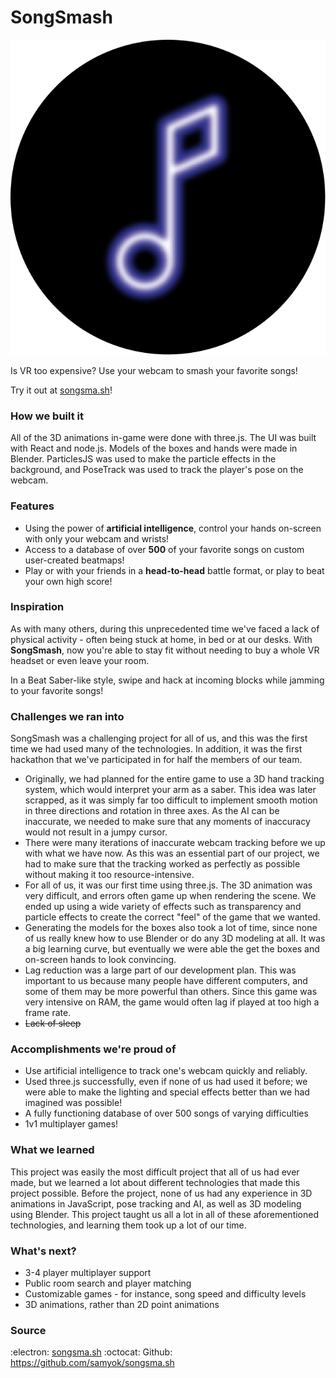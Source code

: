 # SongSmash
![](songsmash.png)

Is VR too expensive? Use your webcam to smash your favorite songs!

Try it out at [songsma.sh](https://songsma.sh)!

### How we built it

All of the 3D animations in-game were done with three.js. The UI was built with React and node.js. Models of the boxes and hands were made in Blender. ParticlesJS was used to make the particle effects in the background, and PoseTrack was used to track the player's pose on the webcam.

### Features
* Using the power of **artificial intelligence**, control your hands on-screen with only your webcam and wrists!
* Access to a database of over **500** of your favorite songs on custom user-created beatmaps!
* Play or with your friends in a **head-to-head** battle format, or play to beat your own high score!

### Inspiration
As with many others, during this unprecedented time we've faced a lack of physical activity - often being stuck at home, in bed or at our desks. With **SongSmash**, now you're able to stay fit without needing to buy a whole VR headset or even leave your room. 

In a Beat Saber-like style, swipe and hack at incoming blocks while jamming to your favorite songs!

### Challenges we ran into

SongSmash was a challenging project for all of us, and this was the first time we had used many of the technologies. In addition, it was the first hackathon that we've participated in for half the members of our team.

* Originally, we had planned for the entire game to use a 3D hand tracking system, which would interpret your arm as a saber. This idea was later scrapped, as it was simply far too difficult to implement smooth motion in three directions and rotation in three axes. As the AI can be inaccurate, we needed to make sure that any moments of inaccuracy would not result in a jumpy cursor.
* There were many iterations of inaccurate webcam tracking before we up with what we have now. As this was an essential part of our project, we had to make sure that the tracking worked as perfectly as possible without making it too resource-intensive.
* For all of us, it was our first time using three.js. The 3D animation was very difficult, and errors often game up when rendering the scene. We ended up using a wide variety of effects such as transparency and particle effects to create the correct "feel" of the game that we wanted. 
* Generating the models for the boxes also took a lot of time, since none of us really knew how to use Blender or do any 3D modeling at all. It was a big learning curve, but eventually we were able the get the boxes and on-screen hands to look convincing.
* Lag reduction was a large part of our development plan. This was important to us because many people have different computers, and some of them may be more powerful than others. Since this game was very intensive on RAM, the game would often lag if played at too high a frame rate.
* ~~Lack of sleep~~

### Accomplishments we're proud of

* Use artificial intelligence to track one's webcam quickly and reliably.
* Used three.js successfully, even if none of us had used it before; we were able to make the lighting and special effects better than we had imagined was possible!
* A fully functioning database of over 500 songs of varying difficulties
* 1v1 multiplayer games!

### What we learned

This project was easily the most difficult project that all of us had ever made, but we learned a lot about different technologies that made this project possible. Before the project, none of us had any experience in 3D animations in JavaScript, pose tracking and AI, as well as 3D modeling using Blender. This project taught us all a lot in all of these aforementioned technologies, and learning them took up a lot of our time.

### What's next?
* 3-4 player multiplayer support
* Public room search and player matching
* Customizable games - for instance, song speed and difficulty levels
* 3D animations, rather than 2D point animations

### Source

:electron: [songsma.sh](https://songsma.sh)
:octocat: Github: https://github.com/samyok/songsma.sh
